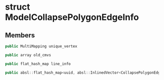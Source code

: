 # struct ModelCollapsePolygonEdgeInfo


## Members

```cpp
public MultiMapping unique_vertex

```

```cpp
public array old_cmvs

```

```cpp
public flat_hash_map line_info

```

```cpp
public absl::flat_hash_map<uuid, absl::InlinedVector<CollapsePolygonEdgeInfo, 1> > surface_info

```



